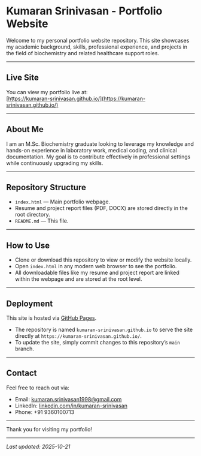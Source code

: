 # Kumaran Srinivasan - Portfolio Website

Welcome to my personal portfolio website repository. This site showcases my academic background, skills, professional experience, and projects in the field of biochemistry and related healthcare support roles.

---

## Live Site

You can view my portfolio live at:  
[https://kumaran-srinivasan.github.io/](https://kumaran-srinivasan.github.io/)

---

## About Me

I am an M.Sc. Biochemistry graduate looking to leverage my knowledge and hands-on experience in laboratory work, medical coding, and clinical documentation. My goal is to contribute effectively in professional settings while continuously upgrading my skills.

---

## Repository Structure

- `index.html` — Main portfolio webpage.
- Resume and project report files (PDF, DOCX) are stored directly in the root directory.
- `README.md` — This file.

---

## How to Use

- Clone or download this repository to view or modify the website locally.
- Open `index.html` in any modern web browser to see the portfolio.
- All downloadable files like my resume and project report are linked within the webpage and are stored at the root level.

---

## Deployment

This site is hosted via [GitHub Pages](https://pages.github.com/).

- The repository is named `kumaran-srinivasan.github.io` to serve the site directly at `https://kumaran-srinivasan.github.io/`.
- To update the site, simply commit changes to this repository’s `main` branch.

---

## Contact

Feel free to reach out via:

- Email: kumaran.srinivasan1998@gmail.com  
- LinkedIn: [linkedin.com/in/kumaran-srinivasan](https://linkedin.com/in/kumaran-srinivasan)  
- Phone: +91 9360100713

---

Thank you for visiting my portfolio!

---

*Last updated: 2025-10-21*
